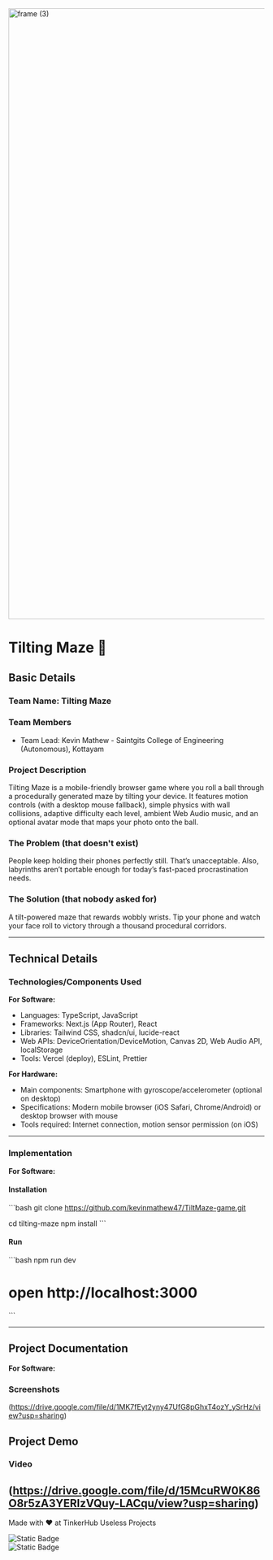 <img width="3188" height="1202" alt="frame (3)" src="https://github.com/user-attachments/assets/517ad8e9-ad22-457d-9538-a9e62d137cd7" />

# Tilting Maze 🎯

## Basic Details
### Team Name: Tilting Maze

### Team Members
- Team Lead: Kevin Mathew - Saintgits College of Engineering (Autonomous), Kottayam 


### Project Description
Tilting Maze is a mobile-friendly browser game where you roll a ball through a procedurally generated maze by tilting your device. It features motion controls (with a desktop mouse fallback), simple physics with wall collisions, adaptive difficulty each level, ambient Web Audio music, and an optional avatar mode that maps your photo onto the ball.

### The Problem (that doesn't exist)
People keep holding their phones perfectly still. That’s unacceptable. Also, labyrinths aren’t portable enough for today’s fast-paced procrastination needs.

### The Solution (that nobody asked for)
A tilt-powered maze that rewards wobbly wrists. Tip your phone and watch your face roll to victory through a thousand procedural corridors.

---

## Technical Details
### Technologies/Components Used
**For Software:**
- Languages: TypeScript, JavaScript  
- Frameworks: Next.js (App Router), React  
- Libraries: Tailwind CSS, shadcn/ui, lucide-react  
- Web APIs: DeviceOrientation/DeviceMotion, Canvas 2D, Web Audio API, localStorage  
- Tools: Vercel (deploy), ESLint, Prettier  

**For Hardware:**
- Main components: Smartphone with gyroscope/accelerometer (optional on desktop)  
- Specifications: Modern mobile browser (iOS Safari, Chrome/Android) or desktop browser with mouse  
- Tools required: Internet connection, motion sensor permission (on iOS)  

---

### Implementation
**For Software:**

#### Installation
\`\`\`bash
git clone https://github.com/kevinmathew47/TiltMaze-game.git

cd tilting-maze
npm install
\`\`\`

#### Run
\`\`\`bash
npm run dev
# open http://localhost:3000
\`\`\`

---

## Project Documentation
**For Software:**

### Screenshots
(https://drive.google.com/file/d/1MK7fEyt2yny47UfG8pGhxT4ozY_ySrHz/view?usp=sharing)  

## Project Demo

### Video
(https://drive.google.com/file/d/15McuRW0K86O8r5zA3YERIzVQuy-LACqu/view?usp=sharing)  
---

Made with ❤️ at TinkerHub Useless Projects  

![Static Badge](https://img.shields.io/badge/TinkerHub-24?color=%23000000&link=https%3A%2F%2Fwww.tinkerhub.org%2F)  
![Static Badge](https://img.shields.io/badge/UselessProjects--25-25?link=https%3A%2F%2Fwww.tinkerhub.org%2Fevents%2FQ2Q1TQKX6Q%2FUseless%2520Projects)  
